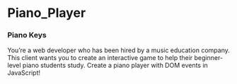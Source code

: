 # Piano_Player

<h3>Piano Keys</h3>
You’re a web developer who has been hired by a music education company. This client wants you to create an interactive game to help their beginner-level piano students study. Create a piano player with DOM events in JavaScript!
